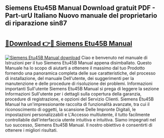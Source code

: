 ## Siemens Etu45B Manual Download gratuit PDF - Part-urU Italiano Nuovo manuale del proprietario di riparazione sin87

# <h2><a href="http://dfdh1hs.blite.top/?on=Siemens+Etu45B+Manual">🔗Download 👉🔴 Siemens Etu45B Manual</a></h2>

[![Siemens Etu45B Manual download](https://i.imgur.com/lujVjoI.png)](http://dfdh1hs.blite.top/?on=Siemens+Etu45B+Manual)
Ciao e benvenuto nel manuale di Istruzioni per il tuo Siemens Etu45B Manual appena disimballato. Questo Manuale ha lo scopo di aiutarti a ottenere il massimo dal tuo Prodotto fornendo una panoramica completa delle sue caratteristiche, del processo di installazione, del manuale Dell'utente, dei suggerimenti per la manutenzione e delle procedure di risoluzione dei problemi. Informazioni importanti Sull'utente Siemens Etu45B Manual si prega di leggere la sezione Informazioni Sull'utente per i dettagli sulla copertura della garanzia, procedure di registrazione, e opzioni del Servizio Clienti. Siemens Etu45B Manual ha un'impressionante raccolta di funzionalità avanzate, tra cui il riconoscimento di oggetti, la scansione Delle Impronte Digitali, le impostazioni personalizzabili e L'Accesso multiutente, il tutto facilmente controllabile dall'interfaccia utente intuitiva e intuitiva. Siamo impegnati nel tuo successo, Siemens Etu45B Manual. Il nostro obiettivo è consentirti di ottenere i migliori risultati.
